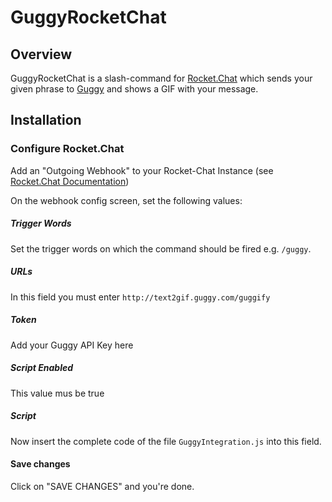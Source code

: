 # GuggyRocketChat

## Overview 
GuggyRocketChat is a slash-command for <a href='https://rocket.chat'>Rocket.Chat</a> which sends your given phrase to <a href='http://guggy.com/'>Guggy</a> and shows a GIF with your message.


## Installation

### Configure Rocket.Chat
Add an "Outgoing Webhook" to your Rocket-Chat Instance (see <a href="https://rocket.chat/docs/administrator-guides/integrations/">Rocket.Chat Documentation</a>)

On the webhook config screen, set the following values:

##### Trigger Words
Set the trigger words on which the command should be fired e.g. `/guggy`.

##### URLs
In this field you must enter `http://text2gif.guggy.com/guggify`

##### Token
Add your Guggy API Key here

##### Script Enabled
This value mus be true

##### Script
Now insert the complete code of the file `GuggyIntegration.js` into this field.

#### Save changes
Click on "SAVE CHANGES" and you're done.
